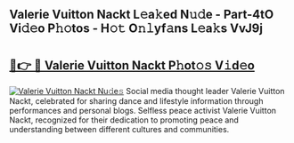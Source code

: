 ## Valerie Vuitton Nackt L𝚎a𝚔ed N𝚞𝚍e - Part-4tO Vi𝚍𝚎o P𝚑𝚘tos - H𝚘𝚝 O𝚗𝚕yf𝚊ns L𝚎a𝚔s VvJ9j

# <h2><a href="http://kf8h1nt.oniu.top/?m=Valerie+Vuitton+Nackt">🔗👉 🔴 Valerie Vuitton Nackt P𝚑ot𝚘𝚜 V𝚒d𝚎o</a></h2>

[![Valerie Vuitton Nackt Nu𝚍e𝚜](https://i.imgur.com/0qMVB7G.gif)](http://kf8h1nt.oniu.top/?m=Valerie+Vuitton+Nackt)
Social media thought leader Valerie Vuitton Nackt, celebrated for sharing dance and lifestyle information through performances and personal blogs. Selfless peace activist Valerie Vuitton Nackt, recognized for their dedication to promoting peace and understanding between different cultures and communities.  
